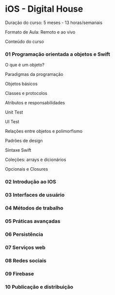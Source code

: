 # iOS - Digital House

Duração do curso: 5 meses - 13 horas/semanais

Formato de Aula: Remoto e ao vivo

Conteúdo do curso

### 01 Programação orientada a objetos e Swift

O que é um objeto?

Paradigmas da programação

Objetos básicos

Classes e protocolos

Atributos e responsabilidades

Unit Test

UI Test

Relações entre objetos e polimorfismo

Padrões de design

Sintaxe Swift

Coleções: arrays e dicionários

Opcionais e Closures

### 02 Introdução ao IOS

### 03 Interfaces de usuário

### 04 Métodos de trabalho

### 05 Práticas avançadas

### 06 Persistência

### 07 Serviços web

### 08 Redes sociais

### 09 Firebase

### 10 Publicação e distribuição
